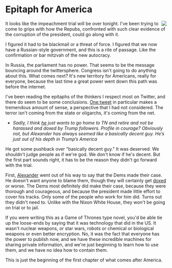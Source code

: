 # Epitaph for America
<img src="http://scripting.com/images/2020/01/31/kingTrump.png" border="0" align="right">It looks like the impeachment trial will be over tonight. I've been trying to come to grips with how the Repubs, confronted with such clear evidence of the corruption of the president, could go along with it.

I figured it had to be blackmail or a threat of force. I figured that we now have a Russian-style government, and this is a rite of passage. Like the confirmation or bar mitzvah of the new autocracy. 

In Russia, the parliament has no power. That seems to be the message bouncing around the twittersphere. Congress isn't going to do anything about this. What comes next? It's new territory for Americans, really for everyone, because the last time a great power went down this path was before the internet. 

I've been reading the epitaphs of the thinkers I respect most on Twitter, and there do seem to be some conclusions. <a href="https://twitter.com/Occamsreznor/status/1223223229734707201">One tweet</a> in particular makes a tremendous amount of sense, a perspective that I had not considered. The terror isn't coming from the state or oligarchs, it's coming from the net. 
* <i>Sadly, I think <a href="https://twitter.com/SenAlexander/status/1223093577145864194">he</a> just wants to go home to TN and retire and not be harassed and doxed by Trump followers.  Profile in courage?  Obviously not, but Alexander has always seemed like a basically decent guy.  He’s just out of his depth in Trump’s America</i>

He got some pushback over "basically decent guy." It was deserved. We shouldn't judge people as if we're god. We don't know if he's decent. But the first part sounds right, it has to be the reason they didn't go forward with the trial. 

First, <a href="https://twitter.com/SenAlexander/status/1223093577145864194">Alexander</a> went out of his way to say that the Dems made their case. He doesn't want anyone to blame them, though they will certainly get <a href="https://en.wikipedia.org/wiki/Doxing">doxed</a> or worse. The Dems most definitely did make their case, because they were thorough and courageous, and because the president made little effort to cover his tracks. Only some of the people who work for him did. Turns out they didn't need to. Unlike with the Nixon White House, they won't be going on trial or to jail. 

If you were writing this as a Game of Thrones type novel, you'd be able tie up the loose-ends by saying that it was technology that did in the US. It wasn't nuclear weapons, or star wars, robots or chemical or biological weapons or even better encryption. No, it was the fact that everyone has the power to publish now, and we have these incredible machines for sharing private information, and we're just beginning to learn how to use them, and we have no idea how to contain them. 

This is just the beginning of the first chapter of what comes after America. 

